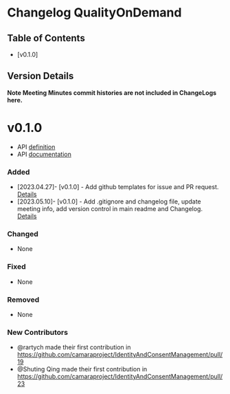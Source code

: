 # Changelog QualityOnDemand

## Table of Contents

- [v0.1.0]

## Version Details
**Note Meeting Minutes commit histories are not included in ChangeLogs here.**

# v0.1.0

- API [definition](code/API_definitions)
- API [documentation](documentation/API_documentation)

### Added
* [2023.04.27]- [v0.1.0] - Add github templates for issue and PR request. [Details](https://github.com/camaraproject/IdentityAndConsentManagement/pull/19)
* [2023.05.10]- [v0.1.0] - Add .gitignore and changelog file, update meeting info, add version control in main readme and Changelog. [Details](https://github.com/camaraproject/IdentityAndConsentManagement/pull/23)

### Changed
* None

### Fixed
* None

### Removed
* None

### New Contributors
* @rartych made their first contribution in https://github.com/camaraproject/IdentityAndConsentManagement/pull/19
* @Shuting Qing made their first contribution in https://github.com/camaraproject/IdentityAndConsentManagement/pull/23
